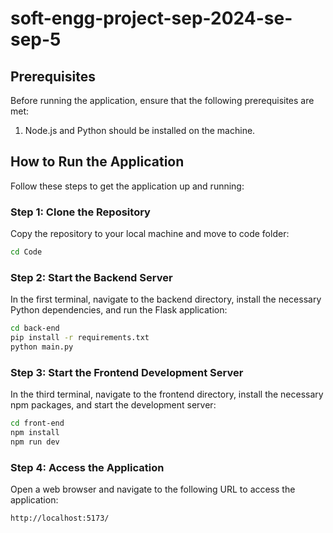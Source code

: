 # soft-engg-project-sep-2024-se-sep-5
## Prerequisites

Before running the application, ensure that the following prerequisites are met:

1. Node.js and Python should be installed on the machine.

## How to Run the Application

Follow these steps to get the application up and running:

### Step 1: Clone the Repository
Copy the repository to your local machine and move to code folder:
```bash
cd Code
```

### Step 2: Start the Backend Server
In the first terminal, navigate to the backend directory, install the necessary Python dependencies, and run the Flask application:
```bash
cd back-end
pip install -r requirements.txt
python main.py
```

### Step 3: Start the Frontend Development Server
In the third terminal, navigate to the frontend directory, install the necessary npm packages, and start the development server:
```bash
cd front-end
npm install
npm run dev
```

### Step 4: Access the Application
Open a web browser and navigate to the following URL to access the application:
```
http://localhost:5173/
```
